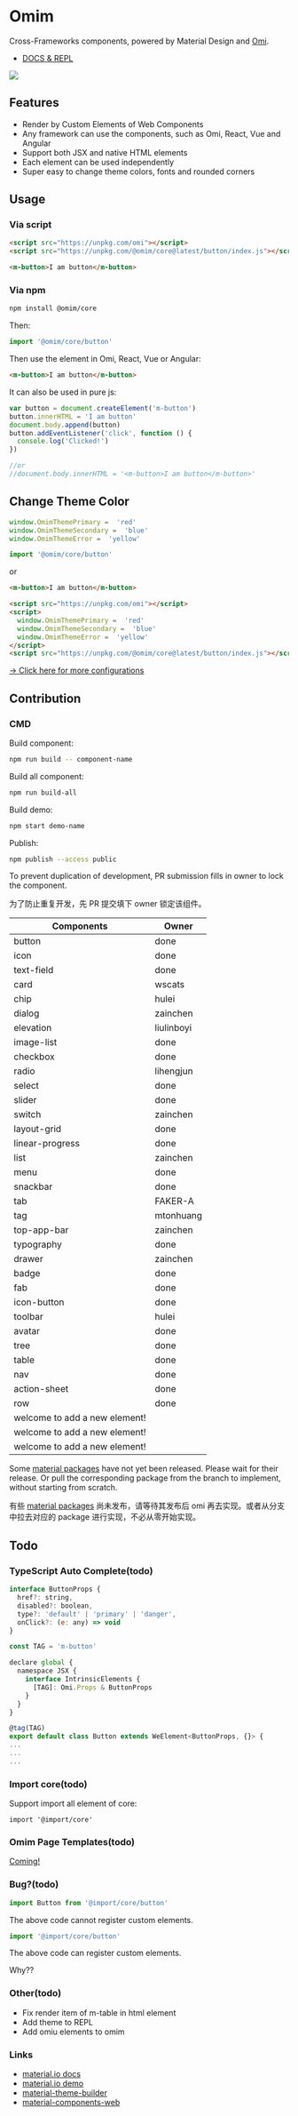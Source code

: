 # Omim

Cross-Frameworks components, powered by Material Design and [Omi](https://github.com/Tencent/omi).

* [DOCS & REPL](https://tencent.github.io/omi/packages/omim/docs/build/index.html)

![](./assets/pv4.jpeg)

## Features

* Render by Custom Elements of Web Components
* Any framework can use the components, such as Omi, React, Vue and Angular 
* Support both JSX and native HTML elements 
* Each element can be used independently
* Super easy to change theme colors, fonts and rounded corners

## Usage

### Via script

```html
<script src="https://unpkg.com/omi"></script>
<script src="https://unpkg.com/@omim/core@latest/button/index.js"></script>

<m-button>I am button</m-button>
```

### Via npm

``` bash
npm install @omim/core
```

Then:

```js
import '@omim/core/button'
```

Then use the element in Omi, React, Vue or Angular:

``` html
<m-button>I am button</m-button>
```

It can also be used in pure js:

```js
var button = document.createElement('m-button')
button.innerHTML = 'I am button'
document.body.append(button)
button.addEventListener('click', function () {
  console.log('Clicked!')
})

//or
//document.body.innerHTML = '<m-button>I am button</m-button>'
```

## Change Theme Color

```js
window.OmimThemePrimary =  'red'
window.OmimThemeSecondary =  'blue'
window.OmimThemeError =  'yellow'

import '@omim/core/button'
```

or

```html
<m-button>I am button</m-button>

<script src="https://unpkg.com/omi"></script>
<script>
  window.OmimThemePrimary =  'red'
  window.OmimThemeSecondary =  'blue'
  window.OmimThemeError =  'yellow'
</script>
<script src="https://unpkg.com/@omim/core@latest/button/index.js"></script>
```

[→ Click here for more configurations](https://github.com/Tencent/omi/blob/master/packages/omim/src/theme.ts)

## Contribution

### CMD

Build component:

```bash
npm run build -- component-name
```

Build all component:

```bash
npm run build-all
```

Build demo:

```bash
npm start demo-name
```

Publish:

```bash
npm publish --access public
```

To prevent duplication of development, PR submission fills in owner to lock the component.

为了防止重复开发，先 PR 提交填下 owner 锁定该组件。

| **Components**                         | **Owner**                    |
| ------------------------------- | ----------------------------------- |
| button | done |
| icon | done |
| text-field | done |
| card | wscats |
| chip | hulei |
| dialog | zainchen |
| elevation | liulinboyi |
| image-list| done |
| checkbox| done |
| radio| lihengjun |
| select| done |
| slider| done |
| switch| zainchen |
| layout-grid| done |
| linear-progress| done |
| list| zainchen |
| menu| done|
| snackbar| done |
| tab | FAKER-A |
| tag | mtonhuang |
| top-app-bar| zainchen |
| typography| done |
| drawer | zainchen |
| badge | done |
| fab | done |
| icon-button | done |
| toolbar | hulei |
| avatar | done |
| tree | done |
| table | done |
| nav | done |
| action-sheet | done |
| row | done |
| welcome to add a new element! |  |
| welcome to add a new element! |  |
| welcome to add a new element! |  |

Some [material packages](https://github.com/material-components/material-components-web/tree/master/packages) have not yet been released. Please wait for their release. Or pull the corresponding package from the branch to implement, without starting from scratch.

有些 [material packages](https://github.com/material-components/material-components-web/tree/master/packages) 尚未发布，请等待其发布后 omi 再去实现。或者从分支中拉去对应的 package 进行实现，不必从零开始实现。

## Todo

### TypeScript Auto Complete(todo)

```jsx
interface ButtonProps {
  href?: string,
  disabled?: boolean,
  type?: 'default' | 'primary' | 'danger',
  onClick?: (e: any) => void
}

const TAG = 'm-button'

declare global {
  namespace JSX {
    interface IntrinsicElements {
      [TAG]: Omi.Props & ButtonProps
    }
  }
}

@tag(TAG)
export default class Button extends WeElement<ButtonProps, {}> {
...
...
...
```

### Import core(todo)

Support import all element of core:

```
import '@import/core'
```

### Omim Page Templates(todo)

[Coming!](https://github.com/Tencent/omi/tree/master/packages/omim/templates)

### Bug?(todo)

```js
import Button from '@import/core/button'
```

The above code cannot register custom elements.


```js
import '@import/core/button'
```

The above code can register custom elements.

Why??

### Other(todo)

* Fix render item of m-table in html element
* Add theme to REPL 
* Add omiu elements to omim

### Links

* [material.io docs](https://material.io/develop/web/components/buttons/) 
* [material.io demo](https://material-components.github.io/material-components-web-catalog/#/) 
* [material-theme-builder](https://material-theme-builder.glitch.me/)
* [material-components-web](https://github.com/material-components/material-components-web)